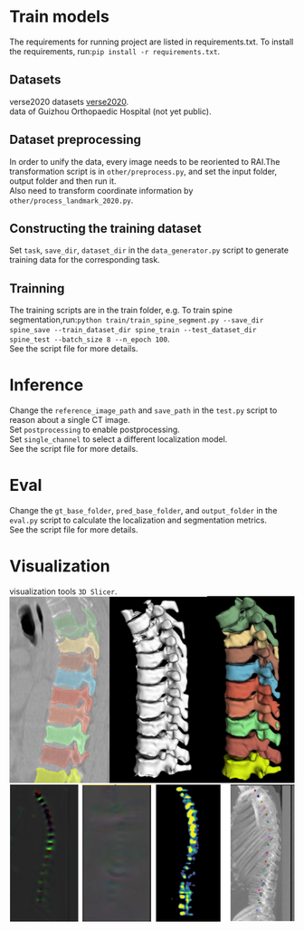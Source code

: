 # Train models
The requirements for running project are listed in requirements.txt. To install the requirements, run:`pip install -r requirements.txt`.
## Datasets
verse2020 datasets [verse2020](https://osf.io/t98fz/).\
data of Guizhou Orthopaedic Hospital (not yet public).

## Dataset preprocessing
In order to unify the data, every image needs to be reoriented to RAI.The transformation script is in `other/preprocess.py`, and set the input folder, output folder and then run it.\
Also need to transform coordinate information by `other/process_landmark_2020.py`.

## Constructing the training dataset
Set `task`, `save_dir`, `dataset_dir` in the `data_generator.py` script to generate training data for the corresponding task.

## Trainning
The training scripts are in the train folder, e.g. To train spine segmentation,run:`python train/train_spine_segment.py --save_dir spine_save --train_dataset_dir spine_train --test_dataset_dir  spine_test --batch_size 8 --n_epoch 100`.\
See the script file for more details.

# Inference
Change the `reference_image_path` and `save_path` in the `test.py` script to reason about a single CT image.\
Set `postprocessing` to enable postprocessing.\
Set `single_channel` to select a different localization model.\
See the script file for more details.
# Eval
Change the `gt_base_folder`, `pred_base_folder`, and `output_folder` in the `eval.py` script to calculate the localization and segmentation metrics.\
See the script file for more details.
# Visualization
visualization tools `3D Slicer`.\
![segment](image/segment.png)
![loacte](image/locate.png)
